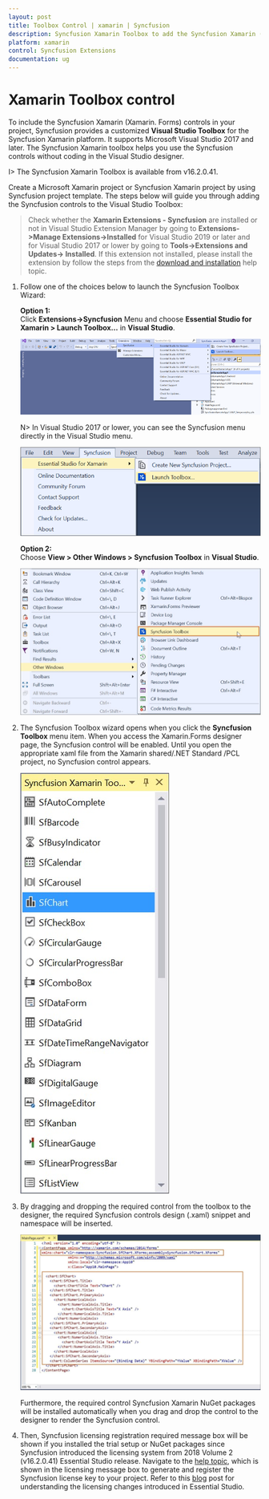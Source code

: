 ```yaml
---
layout: post
title: Toolbox Control | xamarin | Syncfusion
description: Syncfusion Xamarin Toolbox to add the Syncfusion Xamarin (Xamarin.Forms) controls in your project without coding in the Visual Studio designer.
platform: xamarin
control: Syncfusion Extensions
documentation: ug
---
```


# Xamarin Toolbox control

To include the Syncfusion Xamarin (Xamarin. Forms) controls in your project, Syncfusion provides a customized **Visual Studio Toolbox** for the Syncfusion Xamarin platform. It supports Microsoft Visual Studio 2017 and later. The Syncfusion Xamarin toolbox helps you use the Syncfusion controls without coding in the Visual Studio designer.

I> The Syncfusion Xamarin Toolbox is available from v16.2.0.41.

Create a Microsoft Xamarin project or Syncfusion Xamarin project by using Syncfusion project template. The steps below will guide you through adding the Syncfusion controls to the Visual Studio Toolbox:

> Check whether the **Xamarin Extensions - Syncfusion** are installed or not in Visual Studio Extension Manager by going to **Extensions->Manage Extensions->Installed** for Visual Studio 2019 or later and for Visual Studio 2017 or lower by going to **Tools->Extensions and Updates-> Installed**. If this extension not installed, please install the extension by follow the steps from the [download and installation](https://help.syncfusion.com/xamarin/visual-studio-integration/visual-studio-extensions/download-and-installation) help topic.

1. Follow one of the choices below to launch the Syncfusion Toolbox Wizard:

   **Option 1:**  
   Click **Extensions->Syncfusion** Menu and choose **Essential Studio for Xamarin > Launch Toolbox…** in **Visual Studio**.

   ![Syncfusion Xamarin Custom Toolbox via Syncfusion menu](Toolbox_images/Syncfusion_Menu_Toolbox_2019.png)

   N> In Visual Studio 2017 or lower, you can see the Syncfusion menu directly in the Visual Studio menu.

   ![Syncfusion Xamarin Custom Toolbox via Syncfusion menu](Toolbox_images/Syncfusion_Menu_Toolbox.png)

   **Option 2:**  
   Choose **View > Other Windows > Syncfusion Toolbox** in **Visual Studio**.

   ![Syncfusion Xamarin Custom Toolbox menu](Toolbox_images/Toolbox-img1.jpeg)
   
2. The Syncfusion Toolbox wizard opens when you click the **Syncfusion Toolbox** menu item. When you access the Xamarin.Forms designer page, the Syncfusion control will be enabled. Until you open the appropriate xaml file from the Xamarin shared/.NET Standard /PCL project, no Syncfusion control appears.

   ![Syncfusion Xamarin Toolbox wizard](Toolbox_images/Toolbox-img2.jpeg)

3. By dragging and dropping the required control from the toolbox to the designer, the required Syncfusion controls design (.xaml) snippet and namespace will be inserted.

   ![Required Syncfusion control code snippet and namespace in design page](Toolbox_images/Toolbox-img3.jpg)

   Furthermore, the required control Syncfusion Xamarin NuGet packages will be installed automatically when you drag and drop the control to the designer to render the Syncfusion control.

4. Then, Syncfusion licensing registration required message box will be shown if you installed the trial setup or NuGet packages since Syncfusion introduced the licensing system from 2018 Volume 2 (v16.2.0.41) Essential Studio release. Navigate to the [help topic](https://help.syncfusion.com/common/essential-studio/licensing/license-key#how-to-generate-syncfusion-license-key), which is shown in the licensing message box to generate and register the Syncfusion license key to your project. Refer to this [blog](https://blog.syncfusion.com/post/Whats-New-in-2018-Volume-2-Licensing-Changes-in-the-1620x-Version-of-Essential-Studio.aspx) post for understanding the licensing changes introduced in Essential Studio.